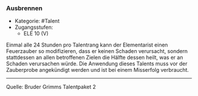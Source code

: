 ### Ausbrennen

- Kategorie: #Talent
- Zugangsstufen:
  - ELE 10 (V)

Einmal alle 24 Stunden pro Talentrang kann der Elementarist einen Feuerzauber so modifizieren, dass er keinen Schaden verursacht, sondern stattdessen an allen betroffenen Zielen die Hälfte dessen heilt, was er an Schaden verursachen würde. Die Anwendung dieses Talents muss vor der Zauberprobe angekündigt werden und ist bei einem Misserfolg verbraucht.

---

Quelle: Bruder Grimms Talentpaket 2
